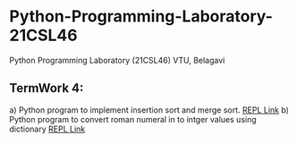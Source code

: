 # Python-Programming-Laboratory-21CSL46
Python Programming Laboratory (21CSL46) VTU, Belagavi


## TermWork 4:
a) Python program to implement insertion sort and merge sort.  [REPL Link](https://replit.com/@gcdeshpande/21CSL464a?v=1)
b) Python program to convert roman numeral in to intger values using dictionary [REPL Link](https://replit.com/@gcdeshpande/21CSL464b?v=1)
